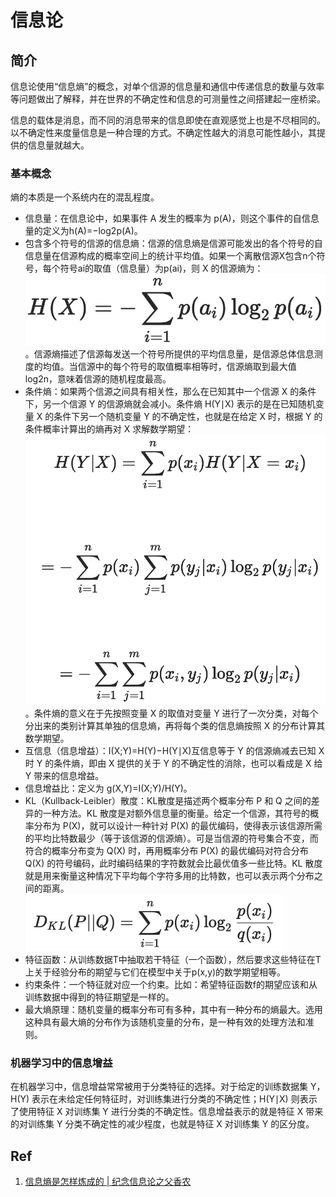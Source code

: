 # 信息论

## 简介

信息论使用“信息熵”的概念，对单个信源的信息量和通信中传递信息的数量与效率等问题做出了解释，并在世界的不确定性和信息的可测量性之间搭建起一座桥梁。

信息的载体是消息，而不同的消息带来的信息即使在直观感觉上也是不尽相同的。以不确定性来度量信息是一种合理的方式。不确定性越大的消息可能性越小，其提供的信息量就越大。

### 基本概念

熵的本质是一个系统内在的混乱程度。

- 信息量：在信息论中，如果事件 A 发生的概率为 p(A)，则这个事件的自信息量的定义为h(A)=−log2p(A)。
- 包含多个符号的信源的信息熵：信源的信息熵是信源可能发出的各个符号的自信息量在信源构成的概率空间上的统计平均值。如果一个离散信源X包含n个符号，每个符号ai的取值（信息量）为p(ai)，则 X 的信源熵为：![image-20200210083047701](figures/image-20200210083047701.png)。信源熵描述了信源每发送一个符号所提供的平均信息量，是信源总体信息测度的均值。当信源中的每个符号的取值概率相等时，信源熵取到最大值log2n，意味着信源的随机程度最高。
- 条件熵：如果两个信源之间具有相关性，那么在已知其中一个信源 X 的条件下，另一个信源 Y 的信源熵就会减小。条件熵 H(Y∣X) 表示的是在已知随机变量 X 的条件下另一个随机变量 Y 的不确定性，也就是在给定 X 时，根据 Y 的条件概率计算出的熵再对 X 求解数学期望：![image-20200210083711451](figures/image-20200210083711451.png)。条件熵的意义在于先按照变量 X 的取值对变量 Y 进行了一次分类，对每个分出来的类别计算其单独的信息熵，再将每个类的信息熵按照 X 的分布计算其数学期望。
- 互信息（信息增益）：I(X;Y)=H(Y)−H(Y∣X)互信息等于 Y 的信源熵减去已知 X 时 Y 的条件熵，即由 X 提供的关于 Y 的不确定性的消除，也可以看成是 X 给 Y 带来的信息增益。
- 信息增益比：定义为 g(X,Y)=I(X;Y)/H(Y)。
- KL（Kullback-Leibler）散度：KL散度是描述两个概率分布 P 和 Q 之间的差异的一种方法。KL 散度是对额外信息量的衡量。给定一个信源，其符号的概率分布为 P(X)，就可以设计一种针对 P(X) 的最优编码，使得表示该信源所需的平均比特数最少（等于该信源的信源熵）。可是当信源的符号集合不变，而符合的概率分布变为 Q(X) 时，再用概率分布 P(X) 的最优编码对符合分布 Q(X) 的符号编码，此时编码结果的字符数就会比最优值多一些比特。KL 散度就是用来衡量这种情况下平均每个字符多用的比特数，也可以表示两个分布之间的距离。<img src="figures/image-20200210110941782.png" alt="image-20200210110941782" style="zoom:50%;" />
- 特征函数：从训练数据T中抽取若干特征（一个函数），然后要求这些特征在T上关于经验分布的期望与它们在模型中关于p(x,y)的数学期望相等。
- 约束条件：一个特征就对应一个约束。比如：希望特征函数f的期望应该和从训练数据中得到的特征期望是一样的。
- 最大熵原理：随机变量的概率分布可有多种，其中有一种分布的熵最大。选用这种具有最大熵的分布作为该随机变量的分布，是一种有效的处理方法和准则。

### 机器学习中的信息增益

在机器学习中，信息增益常常被用于分类特征的选择。对于给定的训练数据集 Y，H(Y) 表示在未给定任何特征时，对训练集进行分类的不确定性；H(Y∣X) 则表示了使用特征 X 对训练集 Y 进行分类的不确定性。信息增益表示的就是特征 X 带来的对训练集 Y 分类不确定性的减少程度，也就是特征 X 对训练集 Y 的区分度。

## Ref

1. [信息熵是怎样炼成的 | 纪念信息论之父香农](https://www.toutiao.com/i6685498360318657036/?tt_from=weixin&utm_campaign=client_share&wxshare_count=1&timestamp=1597191014&app=news_article&utm_source=weixin&utm_medium=toutiao_ios&use_new_style=1&req_id=202008120810140100140640211A59AD9F&group_id=6685498360318657036)